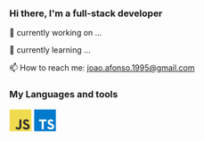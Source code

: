 ### Hi there, I'm a full-stack developer

🔭 currently working on ...

🌱 currently learning ...

📫 How to reach me: joao.afonso.1995@gmail.com

### My Languages and tools

<code><img alt="javascript" src="./assets/javascript.svg" width="40" height="40" /></code>
<code><img alt="typescript" src="./assets/typescript.svg" width="40" height="40" /></code>
